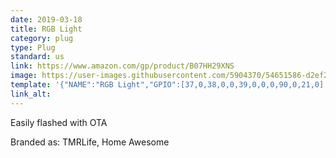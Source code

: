 ```yaml
---
date: 2019-03-18
title: RGB Light
category: plug
type: Plug
standard: us
link: https://www.amazon.com/gp/product/B07HH29XNS
image: https://user-images.githubusercontent.com/5904370/54651586-d2ef2480-4ab3-11e9-9157-c56d3a427009.png
template: '{"NAME":"RGB Light","GPIO":[37,0,38,0,0,39,0,0,0,90,0,21,0],"FLAG":0,"BASE":18}' 
link_alt: 
---
```


Easily flashed with OTA

Branded as: TMRLife, Home Awesome

